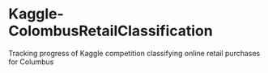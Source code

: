 # Kaggle-ColombusRetailClassification
 Tracking progress of Kaggle competition classifying online retail purchases for Columbus
